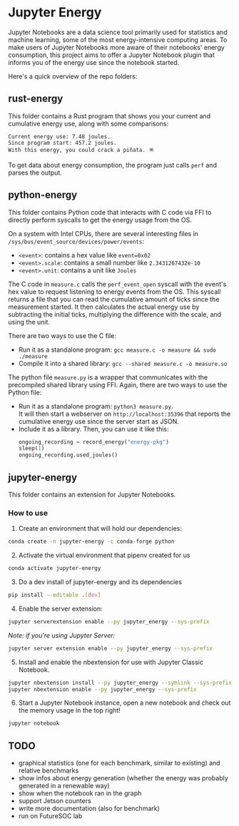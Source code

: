 # Jupyter Energy

Jupyter Notebooks are a data science tool primarily used for statistics and machine learning, some of the most energy-intensive computing areas.
To make users of Jupyter Notebooks more aware of their notebooks' energy consumption, this project aims to offer a Jupyter Notebook plugin that informs you of the energy use since the notebook started.

Here's a quick overview of the repo folders:

## rust-energy

This folder contains a Rust program that shows you your current and cumulative energy use, along with some comparisons:

```text
Current energy use: 7.48 joules.
Since program start: 457.2 joules.
With this energy, you could crack a piñata. 🪅
```

To get data about energy consumption, the program just calls `perf` and parses the output.

## python-energy

This folder contains Python code that interacts with C code via FFI to directly perform syscalls to get the energy usage from the OS.

On a system with Intel CPUs, there are several interesting files in `/sys/bus/event_source/devices/power/events`:

- `<event>`: contains a hex value like `event=0x02`
- `<event>.scale`: contains a small number like `2.3431267432e-10`
- `<event>.unit`: contains a unit like `Joules`

The C code in `measure.c` calls the `perf_event_open` syscall with the event's hex value to request listening to energy events from the OS.
This syscall returns a file that you can read the cumulative amount of ticks since the measurement started.
It then calculates the actual energy use by subtracting the initial ticks, multiplying the difference with the scale, and using the unit.

There are two ways to use the C file:

- Run it as a standalone program: `gcc measure.c -o measure && sudo ./measure`
- Compile it into a shared library: `gcc --shared measure.c -o measure.so`

The python file `measure.py` is a wrapper that communicates with the precompiled shared library using FFI.
Again, there are two ways to use the Python file:

- Run it as a standalone program: `python3 measure.py`.  
  It will then start a webserver on `http://localhost:35396` that reports the cumulative energy use since the server start as JSON.
- Include it as a library. Then, you can use it like this:
  ```python
  ongoing_recording = record_energy("energy-pkg")
  sleep(1)
  ongoing_recording.used_joules()
  ```

## jupyter-energy

This folder contains an extension for Jupyter Notebooks.

### How to use

1. Create an environment that will hold our dependencies:
  ```bash
  conda create -n jupyter-energy -c conda-forge python
  ```
2. Activate the virtual environment that pipenv created for us
  ```bash
  conda activate jupyter-energy
  ```
3. Do a dev install of jupyter-energy and its dependencies
  ```bash
  pip install --editable .[dev]
  ```
4. Enable the server extension:
  ```bash
  jupyter serverextension enable --py jupyter_energy --sys-prefix
  ```
  *Note: if you're using Jupyter Server:*
  ```bash
  jupyter server extension enable --py jupyter_energy --sys-prefix
  ```
5. Install and enable the nbextension for use with Jupyter Classic Notebook.
  ```bash
  jupyter nbextension install --py jupyter_energy --symlink --sys-prefix
  jupyter nbextension enable --py jupyter_energy --sys-prefix
  ```
6. Start a Jupyter Notebook instance, open a new notebook and check out the memory usage in the top right!
  ```bash
  jupyter notebook
  ```

## TODO

- graphical statistics (one for each benchmark, similar to existing) and relative benchmarks
- show infos about energy generation (whether the energy was probably generated in a renewable way)
- show when the notebook ran in the graph
- support Jetson counters
- write more documentation (also for benchmark)
- run on FutureSOC lab
